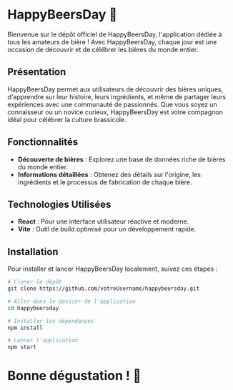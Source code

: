 # HappyBeersDay 🍺

Bienvenue sur le dépôt officiel de HappyBeersDay, l'application dédiée à tous les amateurs de bière ! Avec HappyBeersDay, chaque jour est une occasion de découvrir et de célébrer les bières du monde entier.

## Présentation

HappyBeersDay permet aux utilisateurs de découvrir des bières uniques, d'apprendre sur leur histoire, leurs ingrédients, et même de partager leurs expériences avec une communauté de passionnés. Que vous soyez un connaisseur ou un novice curieux, HappyBeersDay est votre compagnon idéal pour célébrer la culture brassicole.

## Fonctionnalités

- **Découverte de bières** : Explorez une base de données riche de bières du monde entier.
- **Informations détaillées** : Obtenez des détails sur l'origine, les ingrédients et le processus de fabrication de chaque bière.

## Technologies Utilisées

- **React** : Pour une interface utilisateur réactive et moderne.
- **Vite** : Outil de build optimisé pour un développement rapide.

## Installation

Pour installer et lancer HappyBeersDay localement, suivez ces étapes :

```bash
# Cloner le dépôt
git clone https://github.com/votreUsername/happybeersday.git

# Aller dans le dossier de l'application
cd happybeersday

# Installer les dépendances
npm install

# Lancer l'application
npm start

```

# Bonne dégustation ! 🍺
